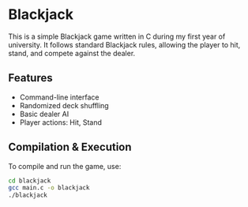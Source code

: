# Blackjack

This is a simple Blackjack game written in C during my first year of university. It follows standard Blackjack rules, allowing the player to hit, stand, and compete against the dealer.

## Features
- Command-line interface
- Randomized deck shuffling
- Basic dealer AI
- Player actions: Hit, Stand

## Compilation & Execution
To compile and run the game, use:
```sh
cd blackjack
gcc main.c -o blackjack
./blackjack 
```
